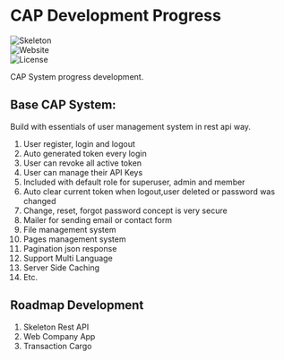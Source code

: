 CAP Development Progress
=======
![Skeleton](https://img.shields.io/badge/skeleton-100%25-greenlight.svg)<br>
![Website](https://img.shields.io/badge/website-10%25-red.svg)<br>
![License](https://img.shields.io/badge/license-MIT-blue.svg)<br>

CAP System progress development.<br>

Base CAP System:
---------------
Build with essentials of user management system in rest api way.

1. User register, login and logout
2. Auto generated token every login
3. User can revoke all active token
4. User can manage their API Keys
5. Included with default role for superuser, admin and member
6. Auto clear current token when logout,user deleted or password was changed
7. Change, reset, forgot password concept is very secure
8. Mailer for sending email or contact form
9. File management system
10. Pages management system
11. Pagination json response
12. Support Multi Language
13. Server Side Caching
14. Etc.

Roadmap Development
---------------

1. Skeleton Rest API
2. Web Company App
3. Transaction Cargo